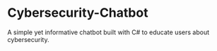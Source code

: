 # Cybersecurity-Chatbot
A simple yet informative chatbot built with C# to educate users about cybersecurity. 
